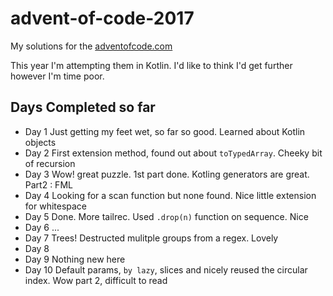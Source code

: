 # advent-of-code-2017

My solutions for the [adventofcode.com](https://adventofcode.com/2017)

This year I'm attempting them in Kotlin. I'd like to think I'd get further however I'm time poor.

## Days Completed so far
* Day 1 Just getting my feet wet, so far so good. Learned about Kotlin objects
* Day 2 First extension method, found out about `toTypedArray`. Cheeky bit of recursion  
* Day 3 Wow! great puzzle. 1st part done. Kotling generators are great. Part2 : FML
* Day 4 Looking for a scan function but none found. Nice little extension for whitespace
* Day 5 Done. More tailrec. Used `.drop(n)` function on sequence. Nice
* Day 6 ... 
* Day 7 Trees! Destructed mulitple groups from a regex. Lovely
* Day 8
* Day 9 Nothing new here
* Day 10 Default params, `by lazy`, slices and nicely reused the circular index. Wow part 2, difficult to read
 